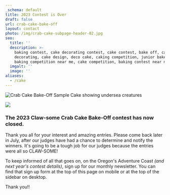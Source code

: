 ```yaml
---
_schema: default
title: 2023 Contest is Over
draft: false
url: crab-cake-bake-off
layout: contact
photo: /img/crab-cake-subpage-header-02.jpg
seo:
  title: ''
  description: >-
    baking contest, cake decorating contest, cake contest, bake off, cake
    decorating, cake design, deco cake, caking competition, junior bake off,
    baking competition near me, cake competition, baking contest near me
  imgalt: ''
  image: ''
aliases:
  - /cake
---
```

![Crab Cake Bake-Off Sample Cake showing undersea creatures](/img/gwen-cake-two-version-01.jpg)

![](/img/horizontal-crab-cake-logo.jpg)

###

### The 2023 Claw-some Crab Cake Bake-Off contest has now closed.&nbsp;

Thank you all for your interest and amazing entries. Please come back later in July, after our judges have had a chance to determine and notify the winners. It's going to be a tough job for our judges because the entries were all so CLAW-SOME!

To keep informed of all that goes on, on the Oregon's Adventure Coast *(and next year's contest details)*, sign up for our monthly newsletter. You can find that sign up form at the top of this page on mobile or at the top of the sidebar on desktop.&nbsp;

Thank you!!
